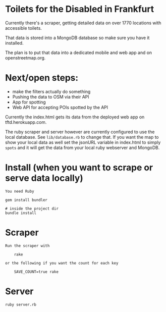 # Toilets for the Disabled in Frankfurt

Currently there's a scraper, getting detailed data on over 1770 locations with accessible toilets.

That data is stored into a MongoDB database so make sure you have it installed.

The plan is to put that data into a dedicated mobile and web app and on openstreetmap.org.

# Next/open steps:
* make the filters actually do something
* Pushing the data to OSM via their API
* App for spotting
* Web API  for accepting POIs spotted by the API

Currently the index.html gets its data from the deployed web app on tftd.herokuapp.com.

The ruby scraper and server however are currently configured to use the local database.
See `lib/database.rb` to change that. If you want the map to show your local data as well
set the jsonURL variable in index.html to simply `spots` and it will get the data from
your local ruby webserver and MongoDB.

# Install (when you want to scrape or serve data locally)

    You need Ruby

	gem install bundler

	# inside the project dir
	bundle install

# Scraper

	Run the scraper with
    
    	rake
    	
    or the following if you want the count for each key
    
    	SAVE_COUNT=true rake

# Server
	
	ruby server.rb